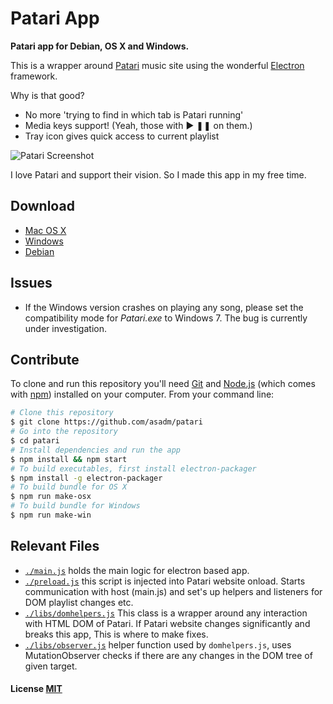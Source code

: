 # Patari App

**Patari app for Debian, OS X and Windows.**

This is a wrapper around [Patari](http://patari.pk) music site using the wonderful [Electron](https://github.com/atom/electron/) framework.

Why is that good?

- No more 'trying to find in which tab is Patari running'
- Media keys support! (Yeah, those with ▶ ❚❚ on them.)
- Tray icon gives quick access to current playlist

![Patari Screenshot](screenshot.png?raw=true)

I love Patari and support their vision. So I made this app in my free time.

## Download

- [Mac OS X](dist/patari-osx.zip?raw=true)
- [Windows](dist/patari-win.zip?raw=true)
- [Debian](https://bit.ly/2OV4l6Z)

## Issues
- If the Windows version crashes on playing any song, please set the compatibility mode for *Patari.exe* to Windows 7. The bug is currently under investigation.

## Contribute

To clone and run this repository you'll need [Git](https://git-scm.com) and [Node.js](https://nodejs.org/en/download/) (which comes with [npm](http://npmjs.com)) installed on your computer. From your command line:

```bash
# Clone this repository
$ git clone https://github.com/asadm/patari
# Go into the repository
$ cd patari
# Install dependencies and run the app
$ npm install && npm start
# To build executables, first install electron-packager
$ npm install -g electron-packager
# To build bundle for OS X
$ npm run make-osx
# To build bundle for Windows
$ npm run make-win
```

## Relevant Files
- [```./main.js```](main.js) holds the main logic for electron based app.
- [```./preload.js```](preload.js) this script is injected into Patari website onload. Starts communication with host (main.js) and set's up helpers and listeners for DOM playlist changes etc.
- [```./libs/domhelpers.js```](libs/domhelpers.js) This class is a wrapper around any interaction with HTML DOM of Patari. If Patari website changes significantly and breaks this app, This is where to make fixes.
- [```./libs/observer.js```](libs/observer.js) helper function used by ```domhelpers.js```, uses MutationObserver checks if there are any changes in the DOM tree of given target.

#### License [MIT](LICENSE.md)
